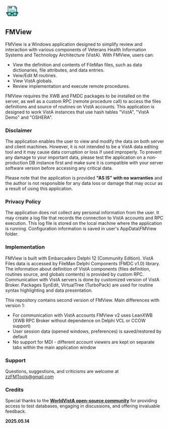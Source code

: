 ![FMView](FMView.png)
## FMView  ##

FMView is a Windows application designed to simplify review and interaction with
various components of Veterans Health Information Systems and Technology Architecture (VistA).
With FMView, users can:

- View the definition and contents of FileMan files, such as data dictionaries,
  file attributes, and data entries.
- Veiw/Edit M routines.
- View VistA globals.
- Review implementation and execute remote procedures.

FMView requires the XWB and FMDC packages to be installed on the server,
as well as a custom RPC (remote procedure call)
to access the files definitions and source of routines on VistA accounts.
This application is designed to work VistA instances that use hash tables "VistA", "VistA Demo" and "OSHERA".

### Disclaimer ###
The application enables the user to view and modify the data
on both server and client machines. However, it is not intended
to be a VistA data editing tool and it may cause data corruption or loss if used improperly.
To prevent any damage to your important data, please test the application
on a non-production DB instance first and make sure it is compatible
with your server software version before accessing any critical data.

Please note that the application is provided <strong>"AS IS" with no warranties</strong>
and the author is not responsible for any data loss or damage
that may occur as a result of using this application.

### Privacy Policy ###
The application does not collect any personal information from the user.
It may create a log file that records the connection to VistA accounts
and RPC execution. This log file is stored on the local machine where the application is running.
Configuration information is saved in user's AppData\FMView folder.

### Implementation ###
FMView is built with Embarcadero Delphi 12 (Community Edition).
VistA Files data is accessed by FileMan Delphi Components (FMDC v1.0) library.
The information about definition of VistA components (files definition,
routines source, and globals contents) is provided by custom  RPC.
Communication with VistA servers is done by customized version of VistA Broker.
Packages SynEdit, VirtualTree (TurboPack) are used for
routine syntax highlighting and data presentation.

This repository contains second version of FMView.
Main differences with version 1:
- For communication with VistA accounts FMView v2 uses LeanXWB (XWB RPC Broker without dependence on Delphi VCL or CCOW support)
- User session data (opened windows, preferences) is saved/restored by default
- No support for MDI - different account viewers are kept on separate tabs within the main application window

### Support ###
Questions, suggestions, and criticisms are welcome at zzFMTools@gmail.com

### Credits ###
Special thanks to the [**WorldVistA open-source community**](https://worldvista.org/) for providing access to test databases, engaging in discussions, and offering invaluable feedback.

**2025.05.14**
